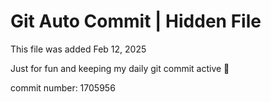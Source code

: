 # Git Auto Commit | Hidden File

This file was added Feb 12, 2025

Just for fun and keeping my daily git commit active 🤪

commit number: 1705956
